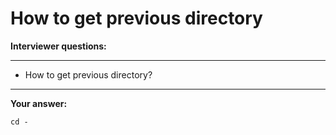 # How to get previous directory

**Interviewer questions:**

---
* How to get previous directory?
---

**Your answer:**

```
cd -
```
